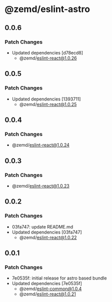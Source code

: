 # @zemd/eslint-astro

## 0.0.6

### Patch Changes

- Updated dependencies [d78ecd8]
  - @zemd/eslint-react@1.0.26

## 0.0.5

### Patch Changes

- Updated dependencies [1393711]
  - @zemd/eslint-react@1.0.25

## 0.0.4

### Patch Changes

- @zemd/eslint-react@1.0.24

## 0.0.3

### Patch Changes

- @zemd/eslint-react@1.0.23

## 0.0.2

### Patch Changes

- 03fa747: update README.md
- Updated dependencies [03fa747]
  - @zemd/eslint-react@1.0.22

## 0.0.1

### Patch Changes

- 7e0535f: initial release for astro based bundle
- Updated dependencies [7e0535f]
  - @zemd/eslint-common@1.0.4
  - @zemd/eslint-react@1.0.21
